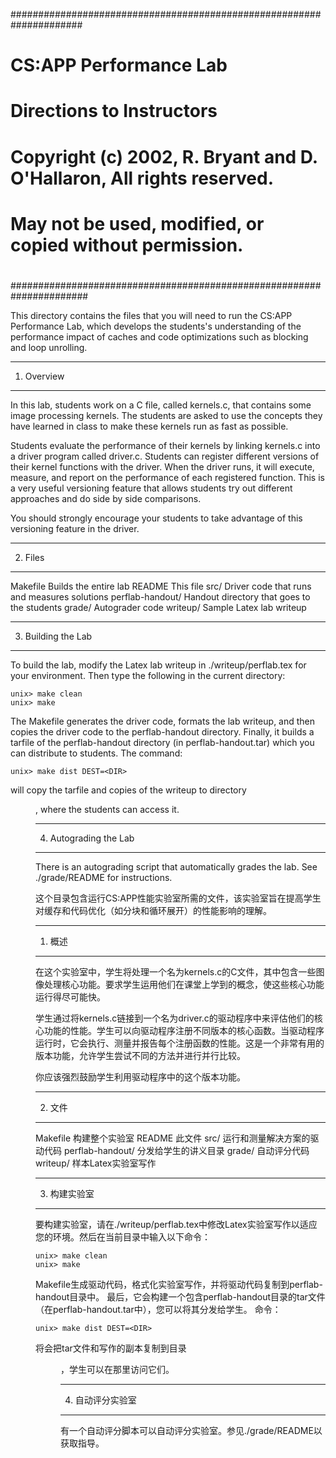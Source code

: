 #####################################################################
# CS:APP Performance Lab
# Directions to Instructors
#
# Copyright (c) 2002, R. Bryant and D. O'Hallaron, All rights reserved.
# May not be used, modified, or copied without permission.
#
######################################################################

This directory contains the files that you will need to run the CS:APP
Performance Lab, which develops the students's understanding of the
performance impact of caches and code optimizations such as blocking
and loop unrolling.

***********
1. Overview
***********

In this lab, students work on a C file, called kernels.c, that
contains some image processing kernels. The students are asked to use
the concepts they have learned in class to make these kernels run as
fast as possible.

Students evaluate the performance of their kernels by linking
kernels.c into a driver program called driver.c. Students can register
different versions of their kernel functions with the driver. When the
driver runs, it will execute, measure, and report on the performance
of each registered function. This is a very useful versioning feature
that allows students try out different approaches and do side by side
comparisons.

You should strongly encourage your students to take advantage of this
versioning feature in the driver.

********
2. Files
********

Makefile		Builds the entire lab
README			This file
src/			Driver code that runs and measures solutions
perflab-handout/	Handout directory that goes to the students
grade/			Autograder code
writeup/		Sample Latex lab writeup

*******************
3. Building the Lab
*******************

To build the lab, modify the Latex lab writeup in
./writeup/perflab.tex for your environment. Then type the following in
the current directory:

	unix> make clean
	unix> make 

The Makefile generates the driver code, formats the lab writeup, and
then copies the driver code to the perflab-handout directory.
Finally, it builds a tarfile of the perflab-handout directory (in
perflab-handout.tar) which you can distribute to students.
The command:

	unix> make dist DEST=<DIR>

will copy the tarfile and copies of the writeup to directory <DIR>,
where the students can access it.

**********************
4. Autograding the Lab
**********************

There is an autograding script that automatically grades the lab.  See
./grade/README for instructions.



这个目录包含运行CS:APP性能实验室所需的文件，该实验室旨在提高学生对缓存和代码优化（如分块和循环展开）的性能影响的理解。

***********
1. 概述
***********

在这个实验室中，学生将处理一个名为kernels.c的C文件，其中包含一些图像处理核心功能。要求学生运用他们在课堂上学到的概念，使这些核心功能运行得尽可能快。

学生通过将kernels.c链接到一个名为driver.c的驱动程序中来评估他们的核心功能的性能。学生可以向驱动程序注册不同版本的核心函数。当驱动程序运行时，它会执行、测量并报告每个注册函数的性能。这是一个非常有用的版本功能，允许学生尝试不同的方法并进行并行比较。

你应该强烈鼓励学生利用驱动程序中的这个版本功能。

********
2. 文件
********

Makefile		构建整个实验室
README			此文件
src/			运行和测量解决方案的驱动代码
perflab-handout/	分发给学生的讲义目录
grade/			自动评分代码
writeup/		样本Latex实验室写作

*******************
3. 构建实验室
*******************

要构建实验室，请在./writeup/perflab.tex中修改Latex实验室写作以适应您的环境。然后在当前目录中输入以下命令：

	unix> make clean
	unix> make 

Makefile生成驱动代码，格式化实验室写作，并将驱动代码复制到perflab-handout目录中。
最后，它会构建一个包含perflab-handout目录的tar文件（在perflab-handout.tar中），您可以将其分发给学生。
命令：

	unix> make dist DEST=<DIR>

将会把tar文件和写作的副本复制到目录<DIR>，学生可以在那里访问它们。

**********************
4. 自动评分实验室
**********************

有一个自动评分脚本可以自动评分实验室。参见./grade/README以获取指导。